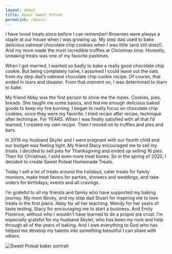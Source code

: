 ```yaml
---
layout: about
title: About Sweet Poteat
permalink: /about/
---
```


<div class="about-wrapper">
  <div class="about-content">
    <p class="about-text">I have loved treats since before I can remember! Brownies were always a staple at our house when I was growing up. My step dad used to bake delicious oatmeal chocolate chip cookies when I was little (and still does!). And my mom made the most incredible truffles at Christmas time. Honestly, sneaking treats was one of my favorite pastimes. </p>
    <p class="about-text">When I got married, I wanted so badly to bake a really good chocolate chip cookie. But being completely naive, I assumed I could leave out the oats from my step dad’s oatmeal chocolate chip cookie recipe. Of course, that ended in tears and disaster. From that moment on, I was determined to learn to bake. </p>
    <p class="about-text">My friend Abby was the first person to show me the ropes. Cookies, pies, breads. She taught me some basics, and fed me enough delicious baked goods to keep my fire burning. I began to really focus on chocolate chip cookies, since they were my favorite. I tried recipe after recipe, technique after technique. For YEARS. When I was finally satisfied with all that I’d learned, I created my own recipe. Then I moved on to truffles and pies and bars. </p>
    <p class="about-text">In 2019 my husband Skyler and I were pregnant with our fourth child and our budget was feeling tight. My friend Stacy encouraged me to sell my treats. I decided to sell pies for Thanksgiving and ended up selling 16 pies. Then for Christmas, I sold even more treat boxes. So in the spring of 2020, I decided to create Sweet Poteat Homemade Treats.  </p>
    <p class="about-text"> Today I sell a lot of treats around the holidays, cater treats for family reunions, make treat favors for parties, showers and weddings, and take orders for birthdays, events and all cravings.  </p>
    <p class="about-text">I’m grateful to all my friends and family who have supported my baking journey. My mom Becky, and my step dad Stuart for inspiring me to love treats in the first place. Abby for all her teaching. Wendy for her years of taste testing. Stacy for encouraging me to start a business. And Emily Florence, without who I wouldn’t have learned to do a proper pie crust. I’m especially grateful for my husband Skyler, who has been my rock and help through all of the years of baking. And I owe everything to God who has helped me develop my talents into something beautiful I can share with others.  </p>


  </div>

  <aside class="about-image">
    <img src="{{ '/assets/images/Teisha.JPEG' | relative_url }}" alt="Sweet Poteat baker portrait">
  </aside>
</div>

